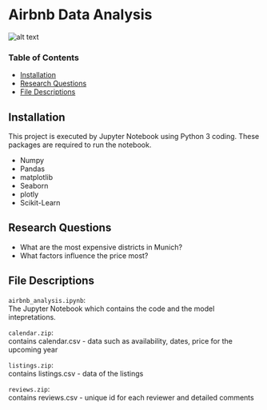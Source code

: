 # Airbnb Data Analysis
![alt text](https://external-content.duckduckgo.com/iu/?u=http%3A%2F%2Fpluspng.com%2Fimg-png%2Fairbnb-logo-png-is-airbnb-safe-what-the-homestay-app-does-to-make-hosts-and-guests-secure-in-their-use-780.png)

### Table of Contents

- [Installation](#installation)
- [Research Questions](#questions)
- [File Descriptions](#description)

## Installation<a name="installation"></a>

This project is executed by Jupyter Notebook using Python 3 coding. These packages are required to run the notebook.
- Numpy
- Pandas
- matplotlib 
- Seaborn
- plotly
- Scikit-Learn

## Research Questions<a name="questions"></a>

- What are the most expensive districts in Munich? 
- What factors influence the price most?


## File Descriptions<a name="description"></a>

`airbnb_analysis.ipynb`:  
The Jupyter Notebook which contains the code and the model intepretations.

`calendar.zip`:  
contains calendar.csv - data such as availability, dates, price for the upcoming year

`listings.zip`:  
contains listings.csv - data of the listings

`reviews.zip`:  
contains reviews.csv - unique id for each reviewer and detailed comments
